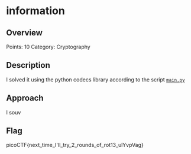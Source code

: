 # information

## Overview

Points: 10
Category: Cryptography

## Description

I solved it using the python codecs library according to the script [`main.py`](./main.py) 


## Approach

I souv

## Flag

picoCTF{next_time_I'll_try_2_rounds_of_rot13_ulYvpVag}